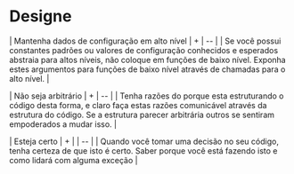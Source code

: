 # Designe

| Mantenha dados de configuração em alto nível | +
| -- |
| Se você possui constantes padrões ou valores de configuração conhecidos e esperados abstraia para altos níveis, não coloque em funções de baixo nível. Exponha estes argumentos para funções de baixo nível através de chamadas para o alto nível. |

| Não seja arbitrário | +
| -- |
| Tenha razões do porque esta estruturando o código desta forma, e claro faça estas razões comunicável através da estrutura do código. Se a estrutura parecer arbitrária outros se sentiram empoderados a mudar isso. |

| Esteja certo | + |
| -- |
| Quando você tomar uma decisão no seu código, tenha certeza de que isto é certo. Saber porque você está fazendo isto e como lidará com alguma exceção |
